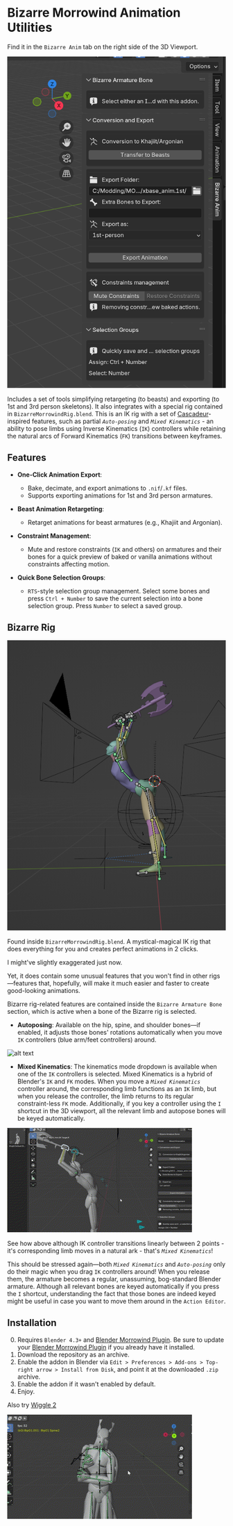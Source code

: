 # Bizarre Morrowind Animation Utilities

Find it in the `Bizarre Anim` tab on the right side of the 3D Viewport.

![Hi](images/Addon_ui.png)

Includes a set of tools simplifying retargeting (to beasts) and exporting (to 1st and 3rd person skeletons). 
It also integrates with a special rig contained in `BizarreMorrowindRig.blend`.
This is an IK rig with a set of [Cascadeur](https://cascadeur.com/)-inspired features, such as partial _`Auto-posing`_ and _`Mixed Kinematics`_ - an ability to pose limbs using Inverse Kinematics (`IK`) controllers while retaining the natural arcs of Forward Kinematics (`FK`) transitions between keyframes.

## Features

- **One-Click Animation Export**:
  - Bake, decimate, and export animations to `.nif`/`.kf` files.
  - Supports exporting animations for 1st and 3rd person armatures.

- **Beast Animation Retargeting**:
  - Retarget animations for beast armatures (e.g., Khajiit and Argonian).  

- **Constraint Management**:
  - Mute and restore constraints (`IK` and others) on armatures and their bones for a quick preview of baked or vanilla animations without constraints affecting motion.

- **Quick Bone Selection Groups**:
  - `RTS`-style selection group management. Select some bones and press `Ctrl + Number` to save the current selection into a bone selection group. Press `Number` to select a saved group. 

## Bizarre Rig

![alt text](images/mhm.png)

Found inside `BizarreMorrowindRig.blend`.
A mystical-magical IK rig that does everything for you and creates perfect animations in 2 clicks.

I might've slightly exaggerated just now.

Yet, it does contain some unusual features that you won't find in other rigs—features that, hopefully, will make it much easier and faster to create good-looking animations.



Bizarre rig-related features are contained inside the `Bizarre Armature Bone` section, which is active when a bone of the Bizarre rig is selected.

- **Autoposing**:
  Available on the hip, spine, and shoulder bones—if enabled, it adjusts those bones' rotations automatically when you move `IK` controllers (blue arm/feet controllers) around.

![alt text](images/autopose.gif)

- **Mixed Kinematics**:
  The kinematics mode dropdown is available when one of the `IK` controllers is selected. Mixed Kinematics is a hybrid of Blender's `IK` and `FK` modes. When you move a _`Mixed Kinematics`_ controller around, the corresponding limb functions as an `IK` limb, but when you release the controller, the limb returns to its regular constraint-less `FK` mode. Additionally, if you key a controller using the `I` shortcut in the 3D viewport, all the relevant limb and autopose bones will be keyed automatically.

![alt text](images/mixed_kinematics.gif)

See how above although IK controller transitions linearly between 2 points - it's corresponding limb moves in a natural ark - that's _`Mixed Kinematics`_!

This should be stressed again—both _`Mixed Kinematics`_ and _`Auto-posing`_ only do their magic when you drag `IK` controllers around! When you release them, the armature becomes a regular, unassuming, bog-standard Blender armature. Although all relevant bones are keyed automatically if you press the `I` shortcut, understanding the fact that those bones are indeed keyed might be useful in case you want to move them around in the `Action Editor`.

## Installation

0. Requires `Blender 4.3+` and [Blender Morrowind Plugin](https://github.com/Greatness7/io_scene_mw/releases). Be sure to update your [Blender Morrowind Plugin](https://github.com/Greatness7/io_scene_mw/releases) if you already have it installed.
1. Download the repository as an archive.
2. Enable the addon in Blender via `Edit > Preferences > Add-ons > Top-right arrow > Install from Disk`, and point it at the downloaded `.zip` archive.
3. Enable the addon if it wasn't enabled by default.
4. Enjoy.


Also try [Wiggle 2](https://github.com/shteeve3d/blender-wiggle-2)

![alt text](images/wiggle.gif)



